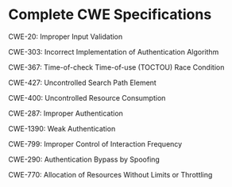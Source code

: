 

# Complete CWE Specifications

CWE-20: Improper Input Validation

CWE-303: Incorrect Implementation of Authentication Algorithm

CWE-367: Time-of-check Time-of-use (TOCTOU) Race Condition

CWE-427: Uncontrolled Search Path Element

CWE-400: Uncontrolled Resource Consumption

CWE-287: Improper Authentication

CWE-1390: Weak Authentication

CWE-799: Improper Control of Interaction Frequency

CWE-290: Authentication Bypass by Spoofing

CWE-770: Allocation of Resources Without Limits or Throttling